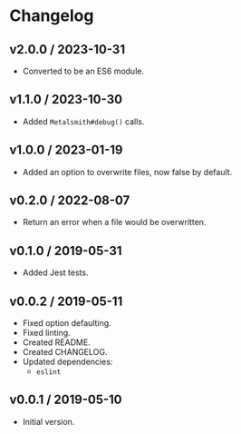 # Changelog

## v2.0.0 / 2023-10-31

- Converted to be an ES6 module.

## v1.1.0 / 2023-10-30

- Added `Metalsmith#debug()` calls.

## v1.0.0 / 2023-01-19

- Added an option to overwrite files, now false by default.

## v0.2.0 / 2022-08-07

- Return an error when a file would be overwritten.

## v0.1.0 / 2019-05-31

- Added Jest tests.

## v0.0.2 / 2019-05-11

- Fixed option defaulting.
- Fixed linting.
- Created README.
- Created CHANGELOG.
- Updated dependencies:
  - `eslint`

## v0.0.1 / 2019-05-10

- Initial version.

